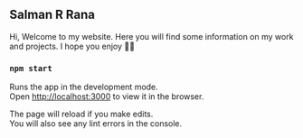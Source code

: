 ## Salman R Rana

Hi, Welcome to my website.
Here you will find some information on my work and projects.
I hope you enjoy
✌🏽

### `npm start`

Runs the app in the development mode.<br>
Open [http://localhost:3000](http://localhost:3000) to view it in the browser.

The page will reload if you make edits.<br>
You will also see any lint errors in the console.
